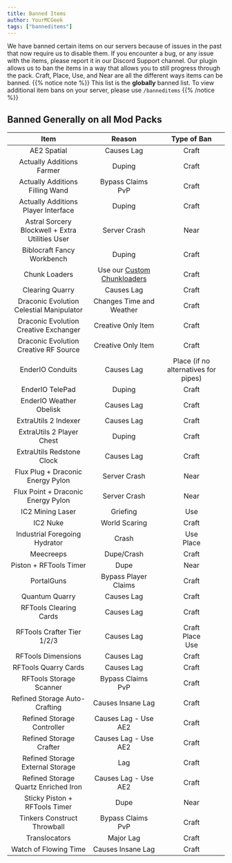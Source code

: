 ```yaml
---
title: Banned Items
author: YourMCGeek
tags: ["banneditems"]
---
```



We have banned certain items on our servers because of issues in the past that now require us to disable them. If you encounter a bug, or any issue with the items, please report it in our Discord Support channel. Our plugin allows us to ban the items in a way that allows you to still progress through the pack. Craft, Place, Use, and Near are all the different ways items can be banned. 
{{% notice note %}}
This list is the **globally** banned list. To view additional item bans on your server, please use ``/banneditems``
{{% /notice %}}

## Banned Generally on all Mod Packs
| Item | Reason | Type of Ban |
|:-----:|:------:|:-----------:|
| AE2 Spatial | Causes Lag | Craft |
| Actually Additions Farmer | Duping | Craft |
| Actually Additions Filling Wand | Bypass Claims<br>PvP | Craft |
| Actually Additions Player Interface | Duping | Craft |
| Astral Sorcery Blockwell + Extra Utilities User | Server Crash | Near |
| Biblocraft Fancy Workbench | Duping | Craft |
| Chunk Loaders | Use our [Custom Chunkloaders](../../wiki/guides#chunk-loaders) | Craft |
| Clearing Quarry | Causes Lag | Craft |
| Draconic Evolution Celestial Manipulator | Changes Time and Weather | Craft |
| Draconic Evolution Creative Exchanger | Creative Only Item | Craft |
| Draconic Evolution Creative RF Source | Creative Only Item | Craft |
| EnderIO Conduits | Causes Lag | Place (if no alternatives for pipes) |
| EnderIO TelePad | Duping | Craft |
| EnderIO Weather Obelisk | Causes Lag | Craft |
| ExtraUtils 2 Indexer | Causes Lag | Craft |
| ExtraUtils 2 Player Chest | Duping | Craft |
| ExtraUtils Redstone Clock | Causes Lag | Craft |
| Flux Plug + Draconic Energy Pylon | Server Crash | Near |
| Flux Point + Draconic Energy Pylon | Server Crash | Near |
| IC2 Mining Laser | Griefing | Use |
| IC2 Nuke | World Scaring | Craft |
| Industrial Foregoing Hydrator | Crash | Use<br>Place |
| Meecreeps | Dupe/Crash | Craft |
| Piston + RFTools Timer | Dupe | Near |
| PortalGuns | Bypass Player Claims | Craft |
| Quantum Quarry | Causes Lag | Craft |
| RFTools Clearing Cards | Causes Lag | Craft |
| RFTools Crafter Tier 1/2/3 | Causes Lag | Craft<br>Place<br>Use |
| RFTools Dimensions | Causes Lag | Craft |
| RFTools Quarry Cards | Causes Lag | Craft |
| RFTools Storage Scanner | Bypass Claims<br>PvP | Craft |
| Refined Storage Auto-Crafting | Causes Insane Lag | Craft |
| Refined Storage Controller | Causes Lag - Use AE2 | Craft |
| Refined Storage Crafter | Causes Lag - Use AE2 | Craft |
| Refined Storage External Storage | Lag | Craft |
| Refined Storage Quartz Enriched Iron | Causes Lag - Use AE2 | Craft |
| Sticky Piston + RFTools Timer | Dupe | Near |
| Tinkers Construct Throwball | Bypass Claims<br>PvP | Craft |
| Translocators | Major Lag | Craft |
| Watch of Flowing Time | Causes Insane Lag | Craft |
